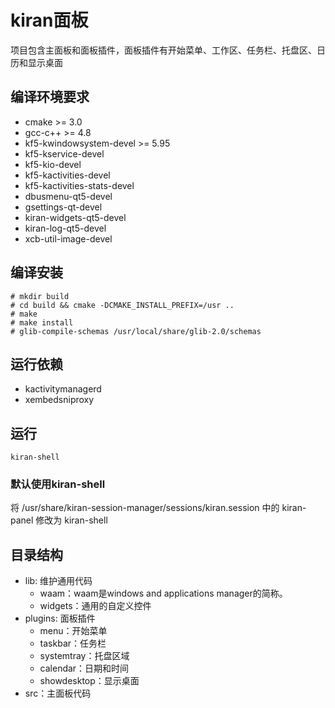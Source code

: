 # kiran面板
项目包含主面板和面板插件，面板插件有开始菜单、工作区、任务栏、托盘区、日历和显示桌面

## 编译环境要求
  * cmake >= 3.0
  * gcc-c++ >= 4.8
  * kf5-kwindowsystem-devel >= 5.95
  * kf5-kservice-devel
  * kf5-kio-devel
  * kf5-kactivities-devel
  * kf5-kactivities-stats-devel
  * dbusmenu-qt5-devel
  * gsettings-qt-devel
  * kiran-widgets-qt5-devel
  * kiran-log-qt5-devel
  * xcb-util-image-devel

## 编译安装
```
# mkdir build
# cd build && cmake -DCMAKE_INSTALL_PREFIX=/usr ..
# make
# make install
# glib-compile-schemas /usr/local/share/glib-2.0/schemas
```

## 运行依赖
  * kactivitymanagerd
  * xembedsniproxy

## 运行
```
kiran-shell
```

### 默认使用kiran-shell  
将 /usr/share/kiran-session-manager/sessions/kiran.session 中的 kiran-panel 修改为 kiran-shell

## 目录结构

- lib: 维护通用代码
  - waam：waam是windows and applications manager的简称。
  - widgets：通用的自定义控件
- plugins: 面板插件
  - menu：开始菜单
  - taskbar：任务栏
  - systemtray：托盘区域
  - calendar：日期和时间
  - showdesktop：显示桌面
- src：主面板代码
